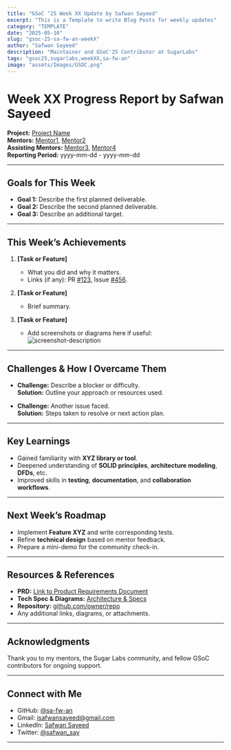 ```yaml
---
title: "GSoC ’25 Week XX Update by Safwan Sayeed"
excerpt: "This is a Template to write Blog Posts for weekly updates"
category: "TEMPLATE"
date: "2025-05-10"
slug: "gsoc-25-sa-fw-an-weekX"
author: "Safwan Sayeed"
description: "Maintainer and GSoC'25 Contributor at SugarLabs"
tags: "gsoc25,sugarlabs,weekXX,sa-fw-an"
image: "assets/Images/GSOC.png"
---
```


<!-- markdownlint-disable -->

# Week XX Progress Report by Safwan Sayeed

**Project:** [Project Name](https://github.com/sugarlabs/www-v2)  
**Mentors:** [Mentor1](https://github.com/Username), [Mentor2](https://github.com/Username)  
**Assisting Mentors:** [Mentor3](https://github.com/Username), [Mentor4](https://github.com/Username)  
**Reporting Period:** yyyy-mm-dd - yyyy-mm-dd  

---

## Goals for This Week

- **Goal 1:** Describe the first planned deliverable.
- **Goal 2:** Describe the second planned deliverable.
- **Goal 3:** Describe an additional target.

---

## This Week’s Achievements

1. **[Task or Feature]**  
   - What you did and why it matters.  
   - Links (if any): PR [#123](https://github.com/owner/repo/pull/123), Issue [#456](https://github.com/owner/repo/issues/456).

2. **[Task or Feature]**  
   - Brief summary.

3. **[Task or Feature]**  
   - Add screenshots or diagrams here if useful:
   ![screenshot-description](https://images.unsplash.com/photo-1506744038136-46273834b3fb?w=2070)

---

## Challenges & How I Overcame Them

- **Challenge:** Describe a blocker or difficulty.  
  **Solution:** Outline your approach or resources used.

- **Challenge:** Another issue faced.  
  **Solution:** Steps taken to resolve or next action plan.

---

## Key Learnings

- Gained familiarity with **XYZ library or tool**.
- Deepened understanding of **SOLID principles**, **architecture modeling**, **DFDs**, etc.
- Improved skills in **testing**, **documentation**, and **collaboration workflows**.

---

## Next Week’s Roadmap

- Implement **Feature XYZ** and write corresponding tests.
- Refine **technical design** based on mentor feedback.
- Prepare a mini-demo for the community check-in.

---

## Resources & References

- **PRD:** [Link to Product Requirements Document]({{prd_link}})
- **Tech Spec & Diagrams:** [Architecture & Specs]({{tech_spec_link}})
- **Repository:** [github.com/owner/repo](https://github.com/owner/repo)
- Any additional links, diagrams, or attachments.

---

## Acknowledgments

Thank you to my mentors, the Sugar Labs community, and fellow GSoC contributors for ongoing support.

---

## Connect with Me

- GitHub: [@sa-fw-an](https://github.com/sa-fw-an)
- Gmail: [isafwansayeed@gmail.com](mailto:isafwansayeed@gmail.com)
- LinkedIn: [Safwan Sayeed](https://www.linkedin.com/in/safwan-sayeed-6a3a482a9/)
- Twitter: [@safwan_say](https://twitter.com/safwan_say)

---
